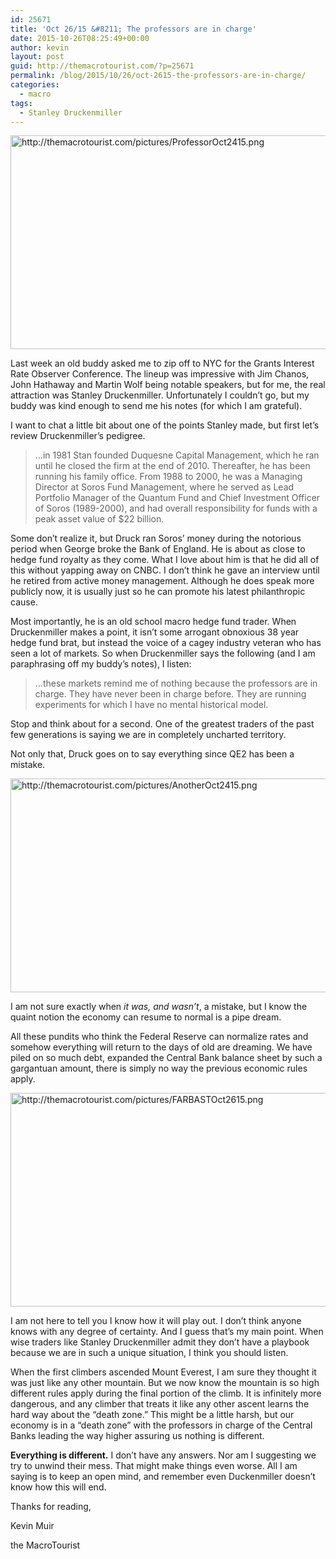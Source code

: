 ```yaml
---
id: 25671
title: 'Oct 26/15 &#8211; The professors are in charge'
date: 2015-10-26T08:25:49+00:00
author: kevin
layout: post
guid: http://themacrotourist.com/?p=25671
permalink: /blog/2015/10/26/oct-2615-the-professors-are-in-charge/
categories:
  - macro
tags:
  - Stanley Druckenmiller
---
```


  <img src="http://themacrotourist.com/pictures/ProfessorOct2415.png" style="margin:30px atuo;display:block;" alt="http://themacrotourist.com/pictures/ProfessorOct2415.png" width="600" height="342">

Last week an old buddy asked me to zip off to NYC for the Grants Interest Rate Observer Conference. The lineup was impressive with Jim Chanos, John Hathaway and Martin Wolf being notable speakers, but for me, the real attraction was Stanley Druckenmiller. Unfortunately I couldn&#8217;t go, but my buddy was kind enough to send me his notes (for which I am grateful). 

I want to chat a little bit about one of the points Stanley made, but first let&#8217;s review Druckenmiller&#8217;s pedigree.

> &#8230;in 1981 Stan founded Duquesne Capital Management, which he ran until he closed the firm at the end of 2010. Thereafter, he has been running his family office. From 1988 to 2000, he was a Managing Director at Soros Fund Management, where he served as Lead Portfolio Manager of the Quantum Fund and Chief Investment Officer of Soros (1989-2000), and had overall responsibility for funds with a peak asset value of $22 billion.

Some don&#8217;t realize it, but Druck ran Soros&#8217; money during the notorious period when George broke the Bank of England. He is about as close to hedge fund royalty as they come. What I love about him is that he did all of this without yapping away on CNBC. I don&#8217;t think he gave an interview until he retired from active money management. Although he does speak more publicly now, it is usually just so he can promote his latest philanthropic cause. 

Most importantly, he is an old school macro hedge fund trader. When Druckenmiller makes a point, it isn&#8217;t some arrogant obnoxious 38 year hedge fund brat, but instead the voice of a cagey industry veteran who has seen a lot of markets. So when Druckenmiller says the following (and I am paraphrasing off my buddy&#8217;s notes), I listen:

> &#8230;these markets remind me of nothing because the professors are in charge. They have never been in charge before. They are running experiments for which I have no mental historical model.

Stop and think about for a second. One of the greatest traders of the past few generations is saying we are in completely uncharted territory. 

Not only that, Druck goes on to say everything since QE2 has been a mistake.


  <img src="http://themacrotourist.com/pictures/AnotherOct2415.png" style="margin:30px atuo;display:block;" alt="http://themacrotourist.com/pictures/AnotherOct2415.png" width="600" height="342">

I am not sure exactly when _it was, and wasn&#8217;t_, a mistake, but I know the quaint notion the economy can resume to normal is a pipe dream. 

All these pundits who think the Federal Reserve can normalize rates and somehow everything will return to the days of old are dreaming. We have piled on so much debt, expanded the Central Bank balance sheet by such a gargantuan amount, there is simply no way the previous economic rules apply.


  <img src="http://themacrotourist.com/pictures/FARBASTOct2615.png" style="margin:30px atuo;display:block;" alt="http://themacrotourist.com/pictures/FARBASTOct2615.png" width="600" height="342">

I am not here to tell you I know how it will play out. I don&#8217;t think anyone knows with any degree of certainty. And I guess that&#8217;s my main point. When wise traders like Stanley Druckenmiller admit they don&#8217;t have a playbook because we are in such a unique situation, I think you should listen. 

When the first climbers ascended Mount Everest, I am sure they thought it was just like any other mountain. But we now know the mountain is so high different rules apply during the final portion of the climb. It is infinitely more dangerous, and any climber that treats it like any other ascent learns the hard way about the &#8220;death zone.&#8221; This might be a little harsh, but our economy is in a &#8220;death zone&#8221; with the professors in charge of the Central Banks leading the way higher assuring us nothing is different. 

**Everything is different.** I don&#8217;t have any answers. Nor am I suggesting we try to unwind their mess. That might make things even worse. All I am saying is to keep an open mind, and remember even Duckenmiller doesn&#8217;t know how this will end.

Thanks for reading,
  
Kevin Muir
  
the MacroTourist